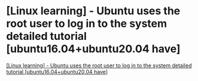 # [Linux learning] - Ubuntu uses the root user to log in to the system detailed tutorial [ubuntu16.04+ubuntu20.04 have]
[[Linux learning] - Ubuntu uses the root user to log in to the system detailed tutorial [ubuntu16.04+ubuntu20.04 have]](https://aiwithcloud.com/2022/09/15/linux_learning___ubuntu_uses_the_root_user_to_log_in_to_the_system_detailed_tutorial_ubuntu16-04ubuntu20-04_have/)